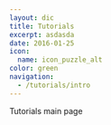 ```yaml
---
layout: dic
title: Tutorials
excerpt: asdasda
date: 2016-01-25
icon:
  name: icon_puzzle_alt
color: green
navigation:
  - /tutorials/intro
---
```


Tutorials main page